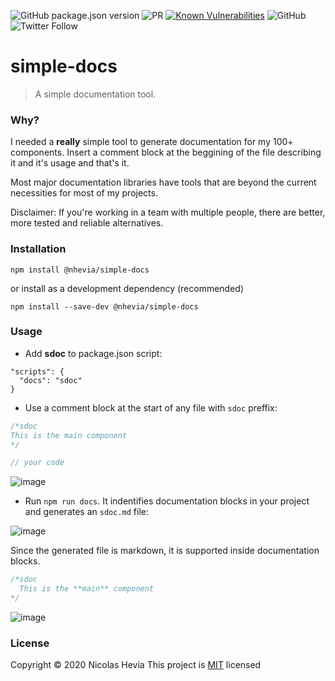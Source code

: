 ![GitHub package.json version](https://img.shields.io/github/package-json/v/nhevia/simple-docs?style=flat-square) ![PR](https://img.shields.io/badge/PRs-welcome-brightgreen.svg?style=flat-square) [![Known Vulnerabilities](https://snyk.io/test/github/nhevia/simple-docs/badge.svg?targetFile=package.json)](https://snyk.io/test/github/nhevia/simple-docs?targetFile=package.json) ![GitHub](https://img.shields.io/github/license/nhevia/simple-docs?style=flat-square) ![Twitter Follow](https://img.shields.io/twitter/follow/nhevia?style=social)

# simple-docs

> A simple documentation tool.

### Why?

I needed a **really** simple tool to generate documentation for my 100+ components. Insert a comment block at the beggining of the file describing it and it's usage and that's it.

Most major documentation libraries have tools that are beyond the current necessities for most of my projects.

Disclaimer: If you're working in a team with multiple people, there are better, more tested and reliable alternatives.

### Installation

`npm install @nhevia/simple-docs`

or install as a development dependency (recommended)

`npm install --save-dev @nhevia/simple-docs`

### Usage

- Add **sdoc** to package.json script:

```
"scripts": {
  "docs": "sdoc"
}
```

- Use a comment block at the start of any file with `sdoc` preffix:

```javascript
/*sdoc
This is the main component
*/

// your code
```

![image](https://user-images.githubusercontent.com/50466554/91441610-d4a84480-e870-11ea-9459-9d2e22c56370.png)

- Run `npm run docs`. It indentifies documentation blocks in your project and generates an `sdoc.md` file:

![image](https://user-images.githubusercontent.com/50466554/91441844-323c9100-e871-11ea-8f6b-68f979038b5d.png)

Since the generated file is markdown, it is supported inside documentation blocks.

```javascript
/*sdoc
  This is the **main** component
*/
```

![image](https://user-images.githubusercontent.com/50466554/91442173-b727aa80-e871-11ea-9a97-b54b94d9d72a.png)

### License

Copyright © 2020 Nicolas Hevia
This project is [MIT](https://opensource.org/licenses/MIT) licensed
